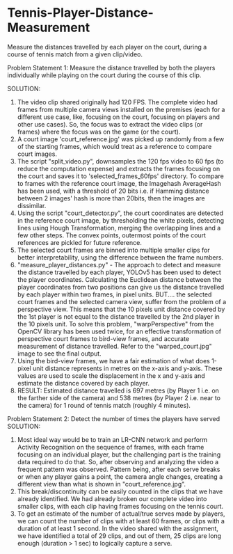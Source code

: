 # Tennis-Player-Distance-Measurement
Measure the distances travelled by each player on the court, during a course of tennis match from a given clip/video. 

Problem Statement 1: Measure the distance travelled by both the players individually while playing on the court during the course of this clip.

SOLUTION:
1. The video clip shared originally had 120 FPS. The complete video had frames from multiple camera views installed on the premises (each for a different use case, like, focusing on the court, focusing on players and other use cases). So, the focus was to extract the video clips (or frames) where the focus was on the game (or the court).
2. A court image 'court_reference.jpg' was picked up randomly from a few of the starting frames, which would treat as a reference to compare court images.
3. The script "split_video.py", downsamples the 120 fps video to 60 fps (to reduce the computation expense) and extracts the frames focusing on the court and saves it to 'selected_frames_60fps' directory. To compare to frames with the reference court image, the Imagehash AverageHash has been used, with a threshold of 20 bits i.e. if Hamming distance between 2 images' hash is more than 20bits, then the images are dissimilar.
4. Using the script "court_detector.py", the court coordinates are detected in the reference court image, by thresholding the white pixels, detecting lines using  Hough Transformation, merging the overlapping lines and a few other steps. The convex points, outermost points of the court references are pickled for future reference.
5. The selected court frames are binned into multiple smaller clips for better interpretability, using the difference between the frame numbers.
6. "measure_player_distances.py" - The approach to detect and measure the distance travelled by each player, YOLOv5 has been used to detect the player coordinates. Calculating the Euclidean distance between the player coordinates from two positions can give us the distance travelled by each player within two frames, in pixel units. BUT.... the selected court frames and the selected camera view, suffer from the problem of a perspective view. This means that the 10 pixels unit distance covered by the 1st player is not equal to the distance travelled by the 2nd player in the 10 pixels unit. To solve this problem, "warpPerspective" from the OpenCV library has been used twice, for an effective transformation of perspective court frames to bird-view frames, and accurate measurement of distance travelled. Refer to the "warped_court.jpg" image to see the final output.
7. Using the bird-view frames, we have a fair estimation of what does 1-pixel unit distance represents in metres on the x-axis and y-axis. These values are used to scale the displacement in the x and y-axis and estimate the distance covered by each player.
8. RESULT: Estimated distance travelled is 697 metres (by Player 1 i.e. on the farther side of the camera) and 538 metres (by Player 2 i.e. near to the camera) for 1 round of tennis match (roughly 4 minutes).


Problem Statement 2: Detect the number of times the players have served
SOLUTION:
1. Most ideal way would be to train an LR-CNN network and perform Activity Recognition on the sequence of frames, with each frame focusing on an individual player, but the challenging part is the training data required to do that. So, after observing and analyzing the video a frequent pattern was observed. Pattern being, after each serve breaks or when any player gains a point, the camera angle changes, creating a different view than what is shown in "court_reference.jpg". 
2. This break/discontinuity can be easily counted in the clips that we have already identified. We had already broken our complete video into smaller clips, with each clip having frames focusing on the tennis court.
3. To get an estimate of the number of actual/true serves made by players, we can count the number of clips with at least 60 frames, or clips with a duration of at least 1 second. In the video shared with the assignment, we have identified a total of 29 clips, and out of them, 25 clips are long enough (duration > 1 sec) to logically capture a serve.
